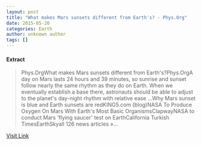 ```yaml
---
layout: post
title: "What makes Mars sunsets different from Earth's? - Phys.Org"
date: 2015-05-20
categories: Earth
author: unknown author
tags: []
---
```





#### Extract
>Phys.OrgWhat makes Mars sunsets different from Earth&#39;s?Phys.OrgA day on Mars lasts 24 hours and 39 minutes, so sunrise and sunset follow nearly the same rhythm as they do on Earth. When we eventually establish a base there, astronauts should be able to adjust to the planet&#39;s day-night rhythm with relative ease ...Why Mars sunset is blue and Earth sunsets are redKING5.com (blog)NASA To Produce Oxygen On Mars With Earth&#39;s Most Basic OrganismsClapwayNASA to conduct Mars &#39;flying saucer&#39; test on EarthCalifornia Turkish TimesEarthSkyall 126 news articles&nbsp;&raquo;...



[Visit Link](http://news.google.com/news/url?sa=t&fd=R&ct2=us&usg=AFQjCNFPFPtlHV5kRppwRdFS237rmn7v2A&clid=c3a7d30bb8a4878e06b80cf16b898331&cid=52778838900180&ei=rV5bVYiVBtKU3QHM0oGIDQ&url=http://phys.org/news/2015-05-mars-sunsets-earth.html)


